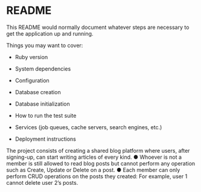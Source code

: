 # README

This README would normally document whatever steps are necessary to get the
application up and running.

Things you may want to cover:

* Ruby version

* System dependencies

* Configuration

* Database creation

* Database initialization

* How to run the test suite

* Services (job queues, cache servers, search engines, etc.)

* Deployment instructions

The project consists of creating a shared blog platform where users, after
signing-up, can start writing articles of every kind.
● Whoever is not a member is still allowed to read blog posts but cannot
perform any operation such as Create, Update or Delete on a post.
● Each member can only perform CRUD operations on the posts they created:
For example, user 1 cannot delete user 2’s posts.